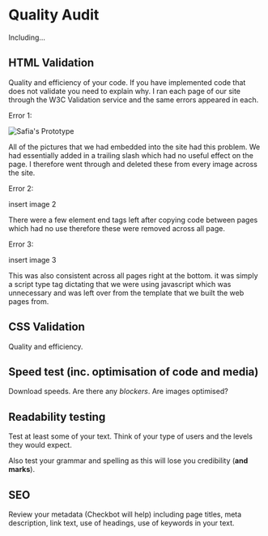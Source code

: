 # Quality Audit

Including...

## HTML Validation

Quality and efficiency of your code. If you have implemented code that does not validate you need to explain why.
I ran each page of our site through the W3C Validation service and the same errors appeared in each.

Error 1:

<img src="sp6-media/image-1.jpg" alt="Safia's Prototype">

All of the pictures that we had embedded into the site had this problem. We had essentially added in a trailing slash which had no useful effect on the page. I therefore went through and deleted these from every image across the site. 

Error 2:

insert image 2

There were a few element end tags left after copying code between pages which had no use therefore these were removed across all page.

Error 3:

insert image 3

This was also consistent across all pages right at the bottom. it was simply a script type tag dictating that we were using javascript which was unnecessary and was left over from the template that we built the web pages from.


## CSS Validation

Quality and efficiency.

## Speed test (inc. optimisation of code and media)

Download speeds. Are there any _blockers_. Are images optimised?

## Readability testing

Test at least some of your text. Think of your type of users and the levels they would expect.

Also test your grammar and spelling as this will lose you credibility (**and marks**).

## SEO

Review your metadata (Checkbot will help) including page titles, meta description, link text, use of headings, use of keywords in your text.
